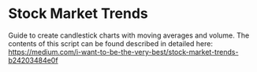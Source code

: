 # Stock Market Trends
 Guide to create candlestick charts with moving averages and volume. The contents of this script can be found described in detailed here: https://medium.com/i-want-to-be-the-very-best/stock-market-trends-b24203484e0f
